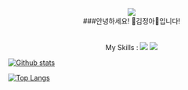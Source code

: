 <div align="center"><img src="https://capsule-render.vercel.app/api?type=waving&color=gradient&customColorList=14&height=200&section=header&text=KongJJoki🌟&fontSize=40&fontAlignY=30&fontAlign=80" /></div>
<div align="center">###안녕하세요! 🐹김정아🐹입니다!</div>
<br />
<br />
<div align="center">My Skills : <img src="https://img.shields.io/badge/-C%23-000000?logo=Csharp&style=flat"> <img src="https://img.shields.io/badge/C++-00599C?style=flat-square&logo=cplusplus&logoColor=white">
</div>

[![Github stats](https://github-readme-stats.vercel.app/api?username=KongJJoki&show_icons=true&include_all_commits=true)](https://github.com/KongJJoki/github-readme-stats)

[![Top Langs](https://github-readme-stats.vercel.app/api/top-langs/?username=KongJJoki&layout=compact)](https://github.com/KongJJoki/github-readme-stats)

